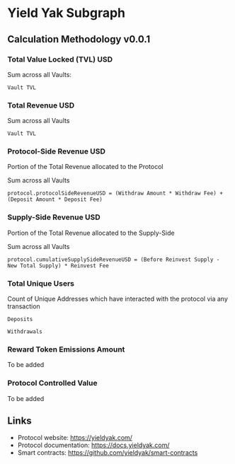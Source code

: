 # Yield Yak Subgraph

## Calculation Methodology v0.0.1

### Total Value Locked (TVL) USD

Sum across all Vaults:

`Vault TVL`

### Total Revenue USD

Sum across all Vaults

`Vault TVL`

### Protocol-Side Revenue USD
Portion of the Total Revenue allocated to the Protocol

Sum across all Vaults

`protocol.protocolSideRevenueUSD = (Withdraw Amount * Withdraw Fee) + (Deposit Amount * Deposit Fee)`

### Supply-Side Revenue USD
Portion of the Total Revenue allocated to the Supply-Side

Sum across all Vaults

`protocol.cumulativeSupplySideRevenueUSD = (Before Reinvest Supply - New Total Supply) * Reinvest Fee`

### Total Unique Users

Count of  Unique Addresses which have interacted with the protocol via any transaction

`Deposits`

`Withdrawals`

###  Reward Token Emissions Amount

To be added

###  Protocol Controlled Value

To be added


## Links

- Protocol website: https://yieldyak.com/
- Protocol documentation: https://docs.yieldyak.com/
- Smart contracts: https://github.com/yieldyak/smart-contracts